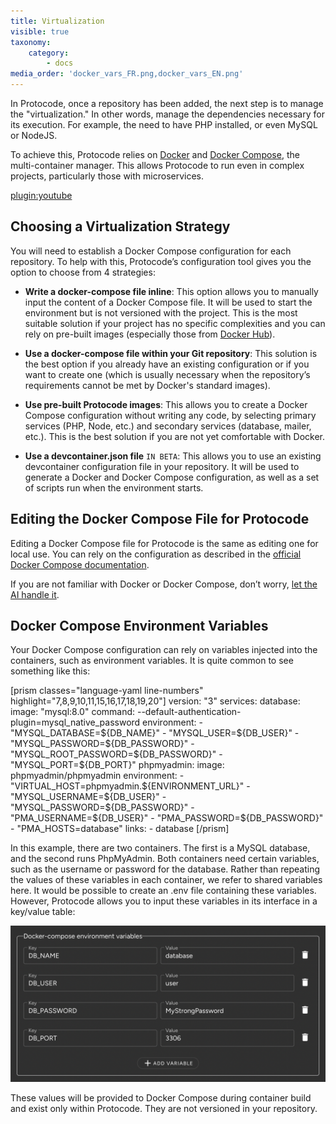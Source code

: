 ```yaml
---
title: Virtualization
visible: true
taxonomy:
    category:
        - docs
media_order: 'docker_vars_FR.png,docker_vars_EN.png'
---
```


In Protocode, once a repository has been added, the next step is to manage the "virtualization." In other words, manage the dependencies necessary for its execution. For example, the need to have PHP installed, or even MySQL or NodeJS.

To achieve this, Protocode relies on [Docker](https://www.docker.com/) and [Docker Compose](https://docs.docker.com/compose/), the multi-container manager. This allows Protocode to run even in complex projects, particularly those with microservices.

[plugin:youtube](https://www.youtube.com/watch?v=BMEw2yD-0Mk)

## Choosing a Virtualization Strategy

You will need to establish a Docker Compose configuration for each repository. To help with this, Protocode’s configuration tool gives you the option to choose from 4 strategies:

* **Write a docker-compose file inline**: This option allows you to manually input the content of a Docker Compose file. It will be used to start the environment but is not versioned with the project. This is the most suitable solution if your project has no specific complexities and you can rely on pre-built images (especially those from [Docker Hub](https://hub.docker.com/)).

* **Use a docker-compose file within your Git repository**: This solution is the best option if you already have an existing configuration or if you want to create one (which is usually necessary when the repository’s requirements cannot be met by Docker's standard images).

* **Use pre-built Protocode images**: This allows you to create a Docker Compose configuration without writing any code, by selecting primary services (PHP, Node, etc.) and secondary services (database, mailer, etc.). This is the best solution if you are not yet comfortable with Docker.

* **Use a devcontainer.json file** `IN BETA`: This allows you to use an existing devcontainer configuration file in your repository. It will be used to generate a Docker and Docker Compose configuration, as well as a set of scripts run when the environment starts.

## Editing the Docker Compose File for Protocode

Editing a Docker Compose file for Protocode is the same as editing one for local use. You can rely on the configuration as described in the [official Docker Compose documentation](https://docs.docker.com/compose/).

If you are not familiar with Docker or Docker Compose, don’t worry, [let the AI handle it](/project-configuration/ai-assisted-configuration).

## Docker Compose Environment Variables

Your Docker Compose configuration can rely on variables injected into the containers, such as environment variables. It is quite common to see something like this:


[prism classes="language-yaml line-numbers" highlight="7,8,9,10,11,15,16,17,18,19,20"]
version: "3"
services:
    database:
        image: "mysql:8.0"
        command: --default-authentication-plugin=mysql_native_password
        environment:
            - "MYSQL_DATABASE=${DB_NAME}"
            - "MYSQL_USER=${DB_USER}"
            - "MYSQL_PASSWORD=${DB_PASSWORD}"
            - "MYSQL_ROOT_PASSWORD=${DB_PASSWORD}"
            - "MYSQL_PORT=${DB_PORT}"
    phpmyadmin:
        image: phpmyadmin/phpmyadmin
        environment:
            - "VIRTUAL_HOST=phpmyadmin.${ENVIRONMENT_URL}"
            - "MYSQL_USERNAME=${DB_USER}"
            - "MYSQL_PASSWORD=${DB_PASSWORD}"
            - "PMA_USERNAME=${DB_USER}"
            - "PMA_PASSWORD=${DB_PASSWORD}"
            - "PMA_HOSTS=database"
        links:
            - database
[/prism]

In this example, there are two containers. The first is a MySQL database, and the second runs PhpMyAdmin. Both containers need certain variables, such as the username or password for the database. Rather than repeating the values of these variables in each container, we refer to shared variables here. It would be possible to create an .env file containing these variables. However, Protocode allows you to input these variables in its interface in a key/value table:

![docker_vars_EN](docker_vars_EN.png?style=max-width:35rem;)

These values will be provided to Docker Compose during container build and exist only within Protocode. They are not versioned in your repository.